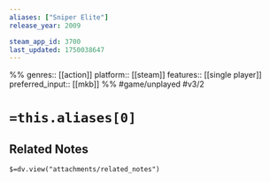 ```yaml
---
aliases: ["Sniper Elite"]
release_year: 2009

steam_app_id: 3700
last_updated: 1750038647
---
```

%%
genres:: [[action]]
platform:: [[steam]]
features:: [[single player]]
preferred_input:: [[mkb]]
%%
#game/unplayed
#v3/2

# `=this.aliases[0]`
## Related Notes
`$=dv.view("attachments/related_notes")`